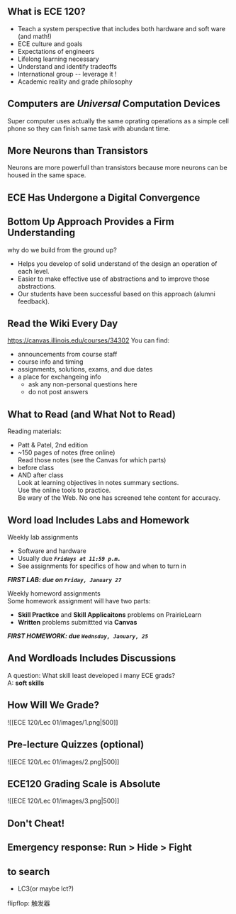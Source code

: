 ## What is ECE 120?
- Teach a system perspective that includes both hardware and soft ware (and math!)  
- ECE culture and goals  
- Expectations of engineers  
- Lifelong learning necessary  
- Understand and identify tradeoffs  
- International group -- leverage it !  
- Academic reality and grade philosophy  

## Computers are ***Universal*** Computation Devices
Super computer uses actually the same oprating operations as a simple cell phone so they can finish same task with abundant time.  

## More Neurons than Transistors
Neurons are more powerfull than transistors because more neurons can be housed in the same space.  

## ECE Has Undergone a Digital Convergence

## Bottom Up Approach Provides a Firm Understanding
why do we build from the ground up?
- Helps you develop of solid understand of the design an operation of each level.  
- Easier to make effective use of abstractions and to improve those abstractions.  
- Our students have been successful based on this approach (alumni feedback).  

## **Read the Wiki Every Day**
<https://canvas.illinois.edu/courses/34302>
You can find:
- announcements from course staff  
- course info and timing  
- assignments, solutions, exams, and due dates  
- a place for exchangeing info  
    - ask any non-personal questions here  
    - do not post answers  

## What to Read (and What Not to Read)
Reading materials:  
- Patt & Patel, 2nd edition  
- ~150 pages of notes (free online)  
Read those notes (see the Canvas for which parts)  
- before class  
- AND after class  
Look at learning objectives in notes summary sections.  
Use the online tools to practice.  
Be wary of the Web. No one has screened tehe content for accuracy.  

## Word load Includes Labs and Homework
Weekly lab assignments  
- Software and hardware  
- Usually due ***`Fridays at 11:59 p.m.`***  
- See assignments for specifics of how and when to turn in  

***FIRST LAB: due on `Friday, January 27`***  

Weekly homeword assignments  
Some homework assignment will have two parts:  
- **Skill Practkce** and **Skill Applicaitons** problems on PrairieLearn  
- **Written** problems submittted via **Canvas**  

***FIRST HOMEWORK: due `Wednsday, January, 25`***

## And Wordloads Includes Discussions
A question: What skill least developed i many ECE grads?  
A: **soft skills**  

## How Will We Grade?
![[ECE 120/Lec 01/images/1.png|500]]

## Pre-lecture Quizzes (optional)
![[ECE 120/Lec 01/images/2.png|500]]

## ECE120 Grading Scale is Absolute
![[ECE 120/Lec 01/images/3.png|500]]

## **Don't Cheat!**

## Emergency response: Run > Hide > Fight
## to search
- LC3(or maybe lct?)  




flipflop: 触发器